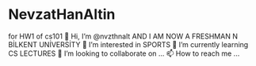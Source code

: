 # NevzatHanAltin
for HW1 of cs101
👋 Hi, I’m @nvzthnalt AND I AM NOW A FRESHMAN N BİLKENT UNİVERSİTY
👀 I’m interested in SPORTS
🌱 I’m currently learning CS LECTURES
💞️ I’m looking to collaborate on ...
📫 How to reach me ...
